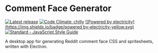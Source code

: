 # Comment Face Generator

[![Latest release](https://img.shields.io/github/release/Geo1088/comment-face-generator.svg)](https://github.com/Geo1088/comment-face-generator/releases/latest) [![Code Climate: chilly](https://img.shields.io/badge/code_climate-chilly-00bfff.svg)](https://codeclimate.com/github/Geo1088/comment-face-generator) [![Powered by electricity](https://img.shields.io/badge/powered by-electricity-yellow.svg)]() [![Standard - JavaScript Style Guide](https://img.shields.io/badge/code_style-standard-brightgreen.svg)](http://standardjs.com/)

A desktop app for generating Reddit comment face CSS and spritesheets, written with Electron.
